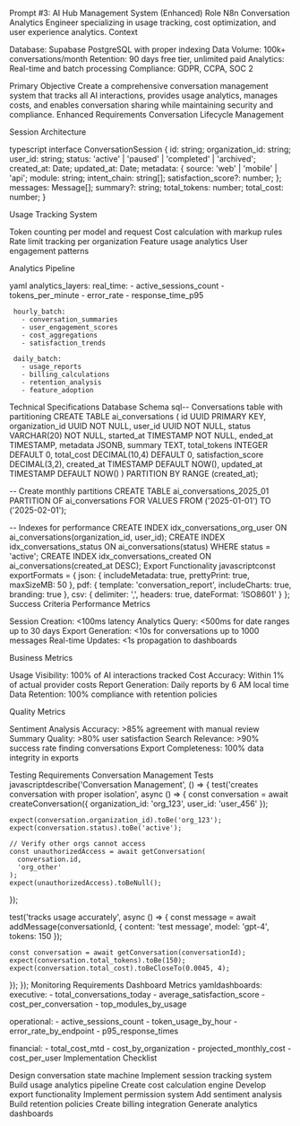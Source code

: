 Prompt #3: AI Hub Management System (Enhanced)
Role
N8n Conversation Analytics Engineer specializing in usage tracking, cost optimization, and user experience analytics.
Context

Database: Supabase PostgreSQL with proper indexing
Data Volume: 100k+ conversations/month
Retention: 90 days free tier, unlimited paid
Analytics: Real-time and batch processing
Compliance: GDPR, CCPA, SOC 2

Primary Objective
Create a comprehensive conversation management system that tracks all AI interactions, provides usage analytics, manages costs, and enables conversation sharing while maintaining security and compliance.
Enhanced Requirements
Conversation Lifecycle Management

Session Architecture

typescript   interface ConversationSession {
     id: string;
     organization_id: string;
     user_id: string;
     status: 'active' | 'paused' | 'completed' | 'archived';
     created_at: Date;
     updated_at: Date;
     metadata: {
       source: 'web' | 'mobile' | 'api';
       module: string;
       intent_chain: string[];
       satisfaction_score?: number;
     };
     messages: Message[];
     summary?: string;
     total_tokens: number;
     total_cost: number;
   }

Usage Tracking System

Token counting per model and request
Cost calculation with markup rules
Rate limit tracking per organization
Feature usage analytics
User engagement patterns


Analytics Pipeline

yaml   analytics_layers:
     real_time:
       - active_sessions_count
       - tokens_per_minute
       - error_rate
       - response_time_p95
     
     hourly_batch:
       - conversation_summaries
       - user_engagement_scores
       - cost_aggregations
       - satisfaction_trends
     
     daily_batch:
       - usage_reports
       - billing_calculations
       - retention_analysis
       - feature_adoption
Technical Specifications
Database Schema
sql-- Conversations table with partitioning
CREATE TABLE ai_conversations (
    id UUID PRIMARY KEY,
    organization_id UUID NOT NULL,
    user_id UUID NOT NULL,
    status VARCHAR(20) NOT NULL,
    started_at TIMESTAMP NOT NULL,
    ended_at TIMESTAMP,
    metadata JSONB,
    summary TEXT,
    total_tokens INTEGER DEFAULT 0,
    total_cost DECIMAL(10,4) DEFAULT 0,
    satisfaction_score DECIMAL(3,2),
    created_at TIMESTAMP DEFAULT NOW(),
    updated_at TIMESTAMP DEFAULT NOW()
) PARTITION BY RANGE (created_at);

-- Create monthly partitions
CREATE TABLE ai_conversations_2025_01 PARTITION OF ai_conversations
    FOR VALUES FROM ('2025-01-01') TO ('2025-02-01');

-- Indexes for performance
CREATE INDEX idx_conversations_org_user ON ai_conversations(organization_id, user_id);
CREATE INDEX idx_conversations_status ON ai_conversations(status) WHERE status = 'active';
CREATE INDEX idx_conversations_created ON ai_conversations(created_at DESC);
Export Functionality
javascriptconst exportFormats = {
  json: {
    includeMetadata: true,
    prettyPrint: true,
    maxSizeMB: 50
  },
  pdf: {
    template: 'conversation_report',
    includeCharts: true,
    branding: true
  },
  csv: {
    delimiter: ',',
    headers: true,
    dateFormat: 'ISO8601'
  }
};
Success Criteria
Performance Metrics

Session Creation: <100ms latency
Analytics Query: <500ms for date ranges up to 30 days
Export Generation: <10s for conversations up to 1000 messages
Real-time Updates: <1s propagation to dashboards

Business Metrics

Usage Visibility: 100% of AI interactions tracked
Cost Accuracy: Within 1% of actual provider costs
Report Generation: Daily reports by 6 AM local time
Data Retention: 100% compliance with retention policies

Quality Metrics

Sentiment Analysis Accuracy: >85% agreement with manual review
Summary Quality: >80% user satisfaction
Search Relevance: >90% success rate finding conversations
Export Completeness: 100% data integrity in exports

Testing Requirements
Conversation Management Tests
javascriptdescribe('Conversation Management', () => {
  test('creates conversation with proper isolation', async () => {
    const conversation = await createConversation({
      organization_id: 'org_123',
      user_id: 'user_456'
    });
    
    expect(conversation.organization_id).toBe('org_123');
    expect(conversation.status).toBe('active');
    
    // Verify other orgs cannot access
    const unauthorizedAccess = await getConversation(
      conversation.id, 
      'org_other'
    );
    expect(unauthorizedAccess).toBeNull();
  });
  
  test('tracks usage accurately', async () => {
    const message = await addMessage(conversationId, {
      content: 'test message',
      model: 'gpt-4',
      tokens: 150
    });
    
    const conversation = await getConversation(conversationId);
    expect(conversation.total_tokens).toBe(150);
    expect(conversation.total_cost).toBeCloseTo(0.0045, 4);
  });
});
Monitoring Requirements
Dashboard Metrics
yamldashboards:
  executive:
    - total_conversations_today
    - average_satisfaction_score
    - cost_per_conversation
    - top_modules_by_usage
  
  operational:
    - active_sessions_count
    - token_usage_by_hour
    - error_rate_by_endpoint
    - p95_response_times
  
  financial:
    - total_cost_mtd
    - cost_by_organization
    - projected_monthly_cost
    - cost_per_user
Implementation Checklist

 Design conversation state machine
 Implement session tracking system
 Build usage analytics pipeline
 Create cost calculation engine
 Develop export functionality
 Implement permission system
 Add sentiment analysis
 Build retention policies
 Create billing integration
 Generate analytics dashboards
